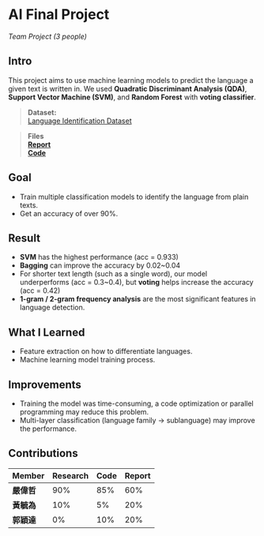 # AI Final Project
*Team Project (3 people)*
## Intro
This project aims to use machine learning models to predict the language a given text is written in. We used **Quadratic Discriminant Analysis (QDA)**, **Support Vector Machine (SVM)**, and **Random Forest** with **voting classifier**.  

>**Dataset:**  
[Language Identification Dataset](https://huggingface.co/datasets/papluca/language-identification)  

>**Files**  
[**Report**](https://github.com/Mars-1114/cs-portfolio/blob/main/2024%20Spring%20-%20AI%20Final%20Project%20(language%20detection)/Team37_Slides.pdf)  
[**Code**](https://github.com/Mars-1114/cs-portfolio/tree/main/2024%20Spring%20-%20AI%20Final%20Project%20(language%20detection)/project)

## Goal
- Train multiple classification models to identify the language from plain texts.
- Get an accuracy of over 90%.

## Result
- **SVM** has the highest performance (acc = 0.933)
- **Bagging** can improve the accuracy by 0.02~0.04
- For shorter text length (such as a single word), our model underperforms (acc = 0.3~0.4), but **voting** helps increase the accuracy (acc = 0.42)
- **1-gram / 2-gram frequency analysis** are the most significant features in language detection.

## What I Learned
- Feature extraction on how to differentiate languages.
- Machine learning model training process.

## Improvements
- Training the model was time-consuming, a code optimization or parallel programming may reduce this problem.
- Multi-layer classification (language family -> sublanguage) may improve the performance.

## Contributions
| Member    | Research | Code   | Report |
| ------    | -------  | -----  | ------ |
| **嚴偉哲** | 90%      | 85%    | 60%    |
| **黃毓為** | 10%      | 5%     | 20%    |
| **郭穎達** | 0%       | 10%    | 20%    |